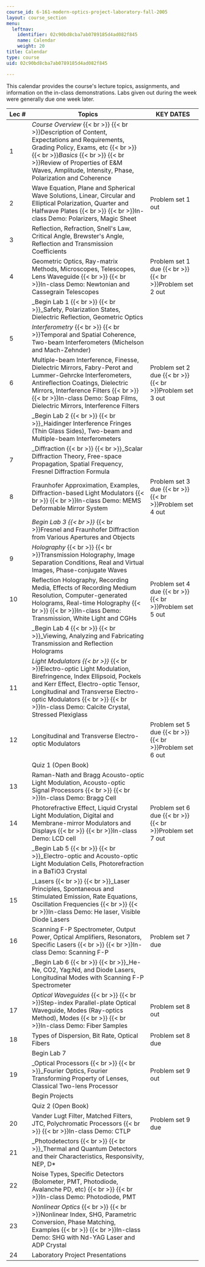 ```yaml
---
course_id: 6-161-modern-optics-project-laboratory-fall-2005
layout: course_section
menu:
  leftnav:
    identifier: 02c90bd8cba7ab0789185d4ad082f845
    name: Calendar
    weight: 20
title: Calendar
type: course
uid: 02c90bd8cba7ab0789185d4ad082f845

---
```


This calendar provides the course's lecture topics, assignments, and information on the in-class demonstrations. Labs given out during the week were generally due one week later.

| Lec # | Topics | KEY DATES |
| --- | --- | --- |
| 1 | _Course Overview_  {{< br >}}  {{< br >}}Description of Content, Expectations and Requirements, Grading Policy, Exams, etc  {{< br >}}  {{< br >}}_Basics_  {{< br >}}  {{< br >}}Review of Properties of E&M Waves, Amplitude, Intensity, Phase, Polarization and Coherence |  |
| 2 | Wave Equation, Plane and Spherical Wave Solutions, Linear, Circular and Elliptical Polarization, Quarter and Halfwave Plates  {{< br >}}  {{< br >}}In-class Demo: Polarizers, Magic Sheet | Problem set 1 out |
| 3 | Reflection, Refraction, Snell's Law, Critical Angle, Brewster's Angle, Reflection and Transmission Coefficients |  |
| 4 | Geometric Optics, Ray-matrix Methods, Microscopes, Telescopes, Lens Waveguide  {{< br >}}  {{< br >}}In-class Demo: Newtonian and Cassegrain Telescopes | Problem set 1 due  {{< br >}}  {{< br >}}Problem set 2 out |
|  | _Begin Lab 1  {{< br >}}  {{< br >}}_Safety, Polarization States, Dielectric Reflection, Geometric Optics |  |
| 5 | _Interferometry_  {{< br >}}  {{< br >}}Temporal and Spatial Coherence, Two-beam Interferometers (Michelson and Mach-Zehnder) |  |
| 6 | Multiple-beam Interference, Finesse, Dielectric Mirrors, Fabry-Perot and Lummer-Gehrcke Interferometers, Antireflection Coatings, Dielectric Mirrors, Interference Filters  {{< br >}}  {{< br >}}In-class Demo: Soap Films, Dielectric Mirrors, Interference Filters | Problem set 2 due  {{< br >}}  {{< br >}}Problem set 3 out |
|  | _Begin Lab 2  {{< br >}}  {{< br >}}_Haidinger Interference Fringes (Thin Glass Sides), Two-beam and Multiple-beam Interferometers |  |
| 7 | _Diffraction  {{< br >}}  {{< br >}}_Scalar Diffraction Theory, Free-space Propagation, Spatial Frequency, Fresnel Diffraction Formula |  |
| 8 | Fraunhofer Approximation, Examples, Diffraction-based Light Modulators  {{< br >}}  {{< br >}}In-class Demo: MEMS Deformable Mirror System | Problem set 3 due  {{< br >}}  {{< br >}}Problem set 4 out |
|  | _Begin Lab 3  {{< br >}}_  {{< br >}}Fresnel and Fraunhofer Diffraction from Various Apertures and Objects |  |
| 9 | _Holography_  {{< br >}}  {{< br >}}Transmission Holography, Image Separation Conditions, Real and Virtual Images, Phase-conjugate Waves |  |
| 10 | Reflection Holography, Recording Media, Effects of Recording Medium Resolution, Computer-generated Holograms, Real-time Holography  {{< br >}}  {{< br >}}In-class Demo: Transmission, White Light and CGHs | Problem set 4 due  {{< br >}}  {{< br >}}Problem set 5 out |
|  | _Begin Lab 4  {{< br >}}  {{< br >}}_Viewing, Analyzing and Fabricating Transmission and Reflection Holograms |  |
| 11 | _Light Modulators  {{< br >}}_  {{< br >}}Electro-optic Light Modulation, Birefringence, Index Ellipsoid, Pockels and Kerr Effect, Electro-optic Tensor, Longitudinal and Transverse Electro-optic Modulators  {{< br >}}  {{< br >}}In-class Demo: Calcite Crystal, Stressed Plexiglass |  |
| 12 | Longitudinal and Transverse Electro-optic Modulators | Problem set 5 due  {{< br >}}  {{< br >}}Problem set 6 out |
|  | Quiz 1 (Open Book) |  |
| 13 | Raman-Nath and Bragg Acousto-optic Light Modulation, Acousto-optic Signal Processors  {{< br >}}  {{< br >}}In-class Demo: Bragg Cell |  |
| 14 | Photorefractive Effect, Liquid Crystal Light Modulation, Digital and Membrane-mirror Modulators and Displays  {{< br >}}  {{< br >}}In-class Demo: LCD cell | Problem set 6 due  {{< br >}}  {{< br >}}Problem set 7 out |
|  | _Begin Lab 5  {{< br >}}  {{< br >}}_Electro-optic and Acousto-optic Light Modulation Cells, Photorefraction in a BaTiO3 Crystal |  |
| 15 | _Lasers  {{< br >}}  {{< br >}}_Laser Principles, Spontaneous and Stimulated Emission, Rate Equations, Oscillation Frequencies  {{< br >}}  {{< br >}}In-class Demo: He laser, Visible Diode Lasers |  |
| 16 | Scanning F-P Spectrometer, Output Power, Optical Amplifiers, Resonators, Specific Lasers  {{< br >}}  {{< br >}}In-class Demo: Scanning F-P | Problem set 7 due |
|  | _Begin Lab 6  {{< br >}}  {{< br >}}_He-Ne, CO2, Yag:Nd, and Diode Lasers, Longitudinal Modes with Scanning F-P Spectrometer |  |
| 17 | _Optical Waveguides_  {{< br >}}  {{< br >}}Step-index Parallel-plate Optical Waveguide, Modes (Ray-optics Method), Modes  {{< br >}}  {{< br >}}In-class Demo: Fiber Samples | Problem set 8 out |
| 18 | Types of Dispersion, Bit Rate, Optical Fibers | Problem set 8 due |
|  | Begin Lab 7 |  |
| 19 | _Optical Processors  {{< br >}}  {{< br >}}_Fourier Optics, Fourier Transforming Property of Lenses, Classical Two-lens Processor | Problem set 9 out |
|  | Begin Projects |  |
|  | Quiz 2 (Open Book) |  |
| 20 | Vander Lugt Filter, Matched Filters, JTC, Polychromatic Processors  {{< br >}}  {{< br >}}In-class Demo: CTLP | Problem set 9 due |
| 21 | _Photodetectors  {{< br >}}  {{< br >}}_Thermal and Quantum Detectors and their Characteristics, Responsivity, NEP, D\* |  |
| 22 | Noise Types, Specific Detectors (Bolometer, PMT, Photodiode, Avalanche PD, etc)  {{< br >}}  {{< br >}}In-class Demo: Photodiode, PMT |  |
| 23 | _Nonlinear Optics_  {{< br >}}  {{< br >}}Nonlinear Index, SHG, Parametric Conversion, Phase Matching, Examples  {{< br >}}  {{< br >}}In-class Demo: SHG with Nd-YAG Laser and ADP Crystal |  |
| 24 | Laboratory Project Presentations |